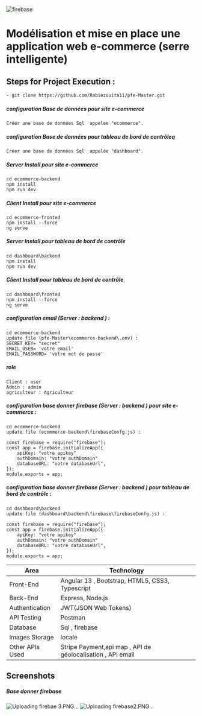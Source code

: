 ![firebase](https://github.com/Rabiezouita11/pfe-Master/assets/91283165/231cd1e2-97b0-4c93-8875-dbd2842d419a)
# Modélisation et mise en place une application web e-commerce (serre intelligente)

## Steps for Project Execution :
```
- git clone https://github.com/Rabiezouita11/pfe-Master.git
```

##### configuration Base de données  pour site e-commerce
```
Créer une base de données Sql  appelée "ecommerce".
```


##### configuration Base de données  pour tableau de bord de contrôleq 
```
Créer une base de données Sql  appelée "dashboard".
```


##### Server Install pour site e-commerce
```
cd ecommerce-backend  
npm install 
npm run dev 
```
##### Client Install  pour site e-commerce
```
cd ecommerce-fronted
npm install --force
ng serve 
```
##### Server Install pour  tableau de bord de contrôle
```
cd dashboard\backend
npm install 
npm run dev 
```
##### Client Install  pour tableau de bord de contrôle
```
cd dashboard\fronted
npm install --force
ng serve
```

##### configuration email (Server : backend ) : 
```
cd ecommerce-backend
update file (pfe-Master\ecommerce-backend\.env) :
SECRET_KEY= "secret"
EMAIL_USER= 'votre email'
EMAIL_PASSWORD= 'votre mot de passe'
```
##### role 
```
Client : user
Admin : admin
agriculteur : Agriculteur
```

##### configuration base donner  firebase (Server : backend ) pour site e-commerce : 
```
cd ecommerce-backend
update file (ecommerce-backend\firebaseConfg.js) :

const firebase = require("firebase");
const app = firebase.initializeApp({
    apiKey: "votre apikey"
    authDomain: "votre authDomain"
    databaseURL: "votre databaseUrl",
});
module.exports = app;
```
##### configuration base donner  firebase (Server : backend ) pour tableau de bord de contrôle : 
```
cd dashboard\backend
update file (dashboard\backend\firebase\firebaseConfg.js) :

const firebase = require("firebase");
const app = firebase.initializeApp({
    apiKey: "votre apikey"
    authDomain: "votre authDomain"
    databaseURL: "votre databaseUrl",
});
module.exports = app;
```


<table>
<thead>
<tr>
<th>Area</th>
<th>Technology</th>
</tr>
</thead>
<tbody>
	<tr>
		<td>Front-End</td>
		<td>Angular 13 , Bootstrap, HTML5, CSS3, Typescript</td>
	</tr>
	<tr>
		<td>Back-End</td>
		<td>Express, Node.js</td>
	</tr>
  <tr>
		<td>Authentication</td>
		<td>JWT(JSON Web Tokens)</td>
	</tr>
	<tr>
		<td>API Testing</td>
		<td>Postman</td>
	</tr>
	<tr>
		<td>Database</td>
		<td>Sql , firebase</td>
	</tr>
  <tr>
		<td>Images Storage</td>
		<td>locale</td>
	</tr>
    <tr>
		<td>Other APIs Used</td>
		<td>Stripe Payment,api map , API de géolocalisation , API email </td>
	</tr>
</tbody>
</table>

## Screenshots

##### Base donner firebase 



![Uploading firebae 3.PNG…]()
![Uploading firebase2.PNG…]()


